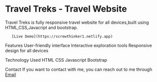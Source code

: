 # Travel Treks - Travel Website

Travel Treks is fully responsive travel website for all devices,built using HTML,CSS,Javacript and bootstrap.

       [Live Demo](https://screwthinker1.netlify.app)

  Features
User-friendly interface
Interactive exploration tools
Responsive design for all devices

 Technology Used
HTML
CSS
Javascript
Bootstrap

Contact
If you want to contact with me, you can reach out to me through [Email](mailto:ayushhajrani03@gmail.com) 
